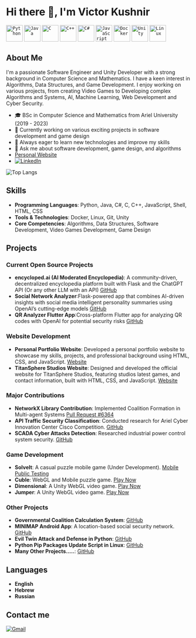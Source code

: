 # Hi there 👋, I'm Victor Kushnir

<div align="left">
  <code><img width="45" src="https://user-images.githubusercontent.com/25181517/183423507-c056a6f9-1ba8-4312-a350-19bcbc5a8697.png" alt="Python" title="Python"/></code>
	<code><img width="45" src="https://user-images.githubusercontent.com/25181517/117201156-9a724800-adec-11eb-9a9d-3cd0f67da4bc.png" alt="Java" title="Java"/></code>
	<code><img width="45" src="https://user-images.githubusercontent.com/25181517/192106070-46255bcf-65e6-4c6b-a296-bf8d0d8fb2a7.png" alt="C" title="C"/></code>
	<code><img width="45" src="https://user-images.githubusercontent.com/25181517/192106073-90fffafe-3562-4ff9-a37e-c77a2da0ff58.png" alt="C++" title="C++"/></code>
	<code><img width="45" src="https://user-images.githubusercontent.com/25181517/121405384-444d7300-c95d-11eb-959f-913020d3bf90.png" alt="C#" title="C#"/></code>	
  	<code><img width="45" src="https://user-images.githubusercontent.com/25181517/117447155-6a868a00-af3d-11eb-9cfe-245df15c9f3f.png" alt="JavaScript" title="JavaScript"/></code>
	<code><img width="45" src="https://user-images.githubusercontent.com/25181517/117207330-263ba280-adf4-11eb-9b97-0ac5b40bc3be.png" alt="Docker" title="Docker"/></code>
	<code><img width="45" src="https://user-images.githubusercontent.com/25181517/193427941-9437dbbe-376f-40dc-9573-0ef5c02a26a7.png" alt="Unity" title="Unity"/></code>
	<code><img width="45" src="https://github.com/marwin1991/profile-technology-icons/assets/76662862/2481dc48-be6b-4ebb-9e8c-3b957efe69fa" alt="Linux" title="Linux"/></code>
</div>

## About Me
I'm a passionate Software Engineer and Unity Developer with a strong background in Computer Science and Mathematics. I have a keen interest in Algorithms, Data Structures, and Game Development. I enjoy working on various projects, from creating Video Games to Developing complex Algorithms and Systems, AI, Machine Learning, Web Development and Cyber Security.

- 🎓 BSc in Computer Science and Mathematics from Ariel University (2019 - 2023)
- 💼 Currently working on various exciting projects in software development and game design
- 🌱 Always eager to learn new technologies and improve my skills
- 💬 Ask me about software development, game design, and algorithms
- [Personal Website](https://victoku1.netlify.app/) </br>
- <a href="https://www.linkedin.com/in/victoku1/" target="_blank"><img src="https://img.shields.io/badge/LinkedIn-%230077B5.svg?&style=flat-square&logo=linkedin&logoColor=white" alt="LinkedIn"></a>

![Top Langs](https://github-readme-stats.vercel.app/api/top-langs/?username=VictoKu1&layout=compact)

## Skills
- **Programming Languages**: Python, Java, C#, C, C++, JavaScript, Shell, HTML, CSS
- **Tools & Technologies**: Docker, Linux, Git, Unity
- **Core Competencies**: Algorithms, Data Structures, Software Development, Video Games Development, Game Design

## Projects
### Current Open Source Projects
- **encycloped.ai (AI Moderated Encyclopedia)**: A community-driven, decentralized encyclopedia platform built with Flask and the ChatGPT API (Or any other LLM with an API) [GitHub](https://github.com/VictoKu1/encycloped.ai)
- **Social Network Analyzer**:Flask-powered app that combines AI-driven insights with social media intelligent personality summaries using OpenAI’s cutting-edge models [GitHub](https://github.com/VictoKu1/Social-Network-Analyzer)
- **QR Analyzer Flutter App**:Cross-platform Flutter app for analyzing QR codes with OpenAI for potential security risks [GitHub](https://github.com/VictoKu1/qr_analyzer)

### Website Development
- **Personal Portfolio Website**: Developed a personal portfolio website to showcase my skills, projects, and professional background using HTML, CSS, and JavaScript. [Website](https://victoku1.netlify.app/)
- **TitanSphere Studios Website**: Designed and developed the official website for TitanSphere Studios, featuring studios latest games, and contact information, built with HTML, CSS, and JavaScript. [Website](https://titansphere.xyz/)

### Major Contributions
- **NetworkX Library Contribution**: Implemented Coalition Formation in Multi-agent Systems [Pull Request #6364](https://github.com/networkx/networkx/pull/6364)
- **API Traffic Security Classification**: Conducted research for Ariel Cyber Innovation Center Cisco Competition. [GitHub](https://github.com/VictoKu1/API_Security_Research)
- **SCADA Cyber Attacks Detection**: Researched industrial power control system security. [GitHub](https://github.com/VictoKu1/IndustrialControlSystemCyberAttackDetectingCourse)

### Game Development
- **SolveIt**: A casual puzzle mobile game (Under Development). [Mobile Public Testing](https://victoku1.itch.io/solveit)
- **Cuble**: WebGL and Mobile puzzle game. [Play Now](https://victoku1.itch.io/cuble)
- **Dimensional**: A Unity WebGL video game. [Play Now](https://victoku1.itch.io/mazesimulation1)
- **Jumper**: A Unity WebGL video game. [Play Now](https://victoku1.itch.io/jumper)

### Other Projects
- **Governmental Coalition Calculation System**: [GitHub](https://github.com/FairCoalitionCasesDistributionProject)
- **MINIMAP Android App**: A location-based social security network. [GitHub](https://github.com/V-P-A-AppDev/MINIMAP)
- **Evil Twin Attack and Defense in Python**: [GitHub](https://github.com/Wireless-Network-Security/Evil-Twin)
- **Python Pip Packages Update Script in Linux**: [GitHub](https://github.com/VictoKu1/PythonPipPackagesUpdateScript)
- **Many Other Projects.....**: [GitHub](https://github.com/VictoKu1?tab=repositories)

## Languages
- **English**
- **Hebrew** 
- **Russian**


## Contact me 
[![Gmail](https://img.shields.io/badge/Gmail-D14836?style=for-the-badge&logo=gmail&logoColor=white)](mailto:victoku1.info@gmail.com)



























